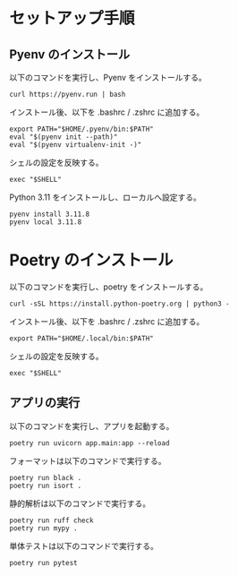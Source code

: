 # セットアップ手順


## Pyenv のインストール

以下のコマンドを実行し、Pyenv をインストールする。

```
curl https://pyenv.run | bash
```

インストール後、以下を .bashrc / .zshrc に追加する。

```
export PATH="$HOME/.pyenv/bin:$PATH"
eval "$(pyenv init --path)"
eval "$(pyenv virtualenv-init -)"
```

シェルの設定を反映する。

```
exec "$SHELL"
```

Python 3.11 をインストールし、ローカルへ設定する。

```
pyenv install 3.11.8
pyenv local 3.11.8
```

# Poetry のインストール

以下のコマンドを実行し、poetry をインストールする。

```
curl -sSL https://install.python-poetry.org | python3 -
```

インストール後、以下を .bashrc / .zshrc に追加する。

```
export PATH="$HOME/.local/bin:$PATH"
```

シェルの設定を反映する。

```
exec "$SHELL"
```

## アプリの実行

以下のコマンドを実行し、アプリを起動する。

```
poetry run uvicorn app.main:app --reload
```

フォーマットは以下のコマンドで実行する。

```
poetry run black .
poetry run isort .
```

静的解析は以下のコマンドで実行する。

```
poetry run ruff check
poetry run mypy .
```

単体テストは以下のコマンドで実行する。

```
poetry run pytest
```